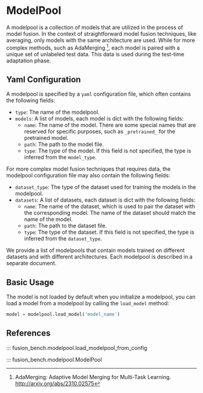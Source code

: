 # ModelPool

A modelpool is a collection of models that are utilized in the process of model fusion.
In the context of straightforward model fusion techniques, like averaging, only models with the same architecture are used.
While for more complex methods, such as AdaMerging [^1], each model is paired with a unique set of unlabeled test data. This data is used during the test-time adaptation phase.

## Yaml Configuration

A modelpool is specified by a `yaml` configuration file, which often contains the following fields:

- `type`: The name of the modelpool.
- `models`: A list of models, each model is dict with the following fields:
    - `name`: The name of the model. There are some special names that are reserved for specific purposes, such as `_pretrained_` for the pretrained model.
    - `path`: The path to the model file.
    - `type`: The type of the model. If this field is not specified, the type is inferred from the `model_type`.
  
For more complex model fusion techniques that requires data, the modelpool configuration file may also contain the following fields:

- `dataset_type`: The type of the dataset used for training the models in the modelpool.
- `datasets`: A list of datasets, each dataset is dict with the following fields:
    - `name`: The name of the dataset, which is used to pair the dataset with the corresponding model. The name of the dataset should match the name of the model.
    - `path`: The path to the dataset file.
    - `type`: The type of the dataset. If this field is not specified, the type is inferred from the `dataset_type`.

We provide a list of modelpools that contain models trained on different datasets and with different architectures.
Each modelpool is described in a separate document.

## Basic Usage

The model is not loaded by default when you initialize a modelpool, you can load a model from a modelpool by calling the `load_model` method:

```python
model = modelpool.load_model('model_name')
```


## References

::: fusion_bench.modelpool.load_modelpool_from_config

::: fusion_bench.modelpool.ModelPool

[^1]: AdaMerging: Adaptive Model Merging for Multi-Task Learning. http://arxiv.org/abs/2310.02575
